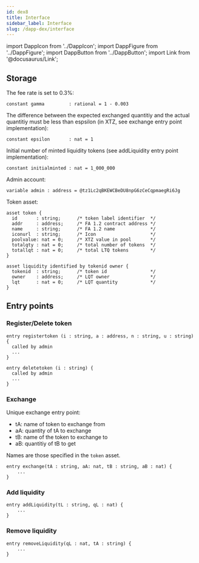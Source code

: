```yaml
---
id: dex8
title: Interface
sidebar_label: Interface
slug: /dapp-dex/interface
---
```


import DappIcon from '../DappIcon';
import DappFigure from '../DappFigure';
import DappButton from '../DappButton';
import Link from '@docusaurus/Link';

## Storage

The fee rate is set to 0.3%:

```archetype
constant gamma         : rational = 1 - 0.003
```

The difference between the expected exchanged quantitiy and the actual quantitiy must be less than espsilon (in XTZ, see <Link  to='/docs/dapp-dex/implementation#exchange'>exchange</Link> entry point implementation):

```archetype
constant epsilon       : nat = 1
```

Initial number of minted liquidity tokens (see <Link  to='/docs/dapp-dex/implementation#add-liquidity'>addLiquidity</Link> entry point implementation):

```archetype
constant initialminted : nat = 1_000_000
```

Admin account:

```archetype
variable admin : address = @tz1Lc2qBKEWCBeDU8npG6zCeCqpmaegRi6Jg
```

Token asset:
```archetype
asset token {
  id       : string;      /* token label identifier  */
  addr     : address;     /* FA 1.2 contract address */
  name     : string;      /* FA 1.2 name             */
  iconurl  : string;      /* Icon                    */
  poolvalue: nat = 0;     /* XTZ value in pool       */
  totalqty : nat = 0;     /* total number of tokens  */
  totallqt : nat = 0;     /* total LTQ tokens        */
}
```

```archetype
asset liquidity identified by tokenid owner {
  tokenid  : string;      /* token id                */
  owner    : address;     /* LQT owner               */
  lqt      : nat = 0;     /* LQT quantity            */
}
```

## Entry points

### Register/Delete token

```archetype
entry registertoken (i : string, a : address, n : string, u : string) {
  called by admin
  ...
}
```

```archetype
entry deletetoken (i : string) {
  called by admin
  ...
}
```

### Exchange

Unique exchange entry point:
* tA: name of token to exchange from
* aA: quantity of tA to exchange
* tB: name of the token to exchange to
* aB: quantitiy of tB to get

Names are those specified in the `token` asset.

```archetype
entry exchange(tA : string, aA: nat, tB : string, aB : nat) {
    ...
}
```

### Add liquidity

```archetype
entry addLiquidity(tL : string, qL : nat) {
    ...
}
```

### Remove liquidity

```archetype
entry removeLiquidity(qL : nat, tA : string) {
    ...
}
```